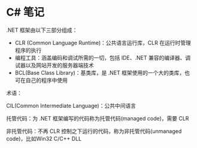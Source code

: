# C# 笔记

.NET 框架由以下三部分组成：

- CLR (Common Language Runtime)：公共语言运行库，CLR 在运行时管理程序的执行
- 编程工具：涵盖编码和调试所需的一切，包括 IDE、.NET 兼容的编译器、调试器以及网站开发的服务器端技术
- BCL(Base Class Library)：基类库，是 .NET 框架使用的一个大的类库，也可在自己的程序中使用

术语：

CIL(Common Intermediate Language)：公共中间语言

托管代码：为 .NET 框架编写的代码称为托管代码(managed code)，需要 CLR

非托管代码：不再 CLR 控制之下运行的代码，称为非托管代码(unmanaged code)，比如Win32 C/C++ DLL